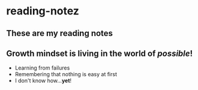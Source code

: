 # reading-notez
## These are my reading notes

## Growth mindset is living in the world of *possible*!
- Learning from failures
- Remembering that nothing is easy at first
- I don't know how...**yet**!


